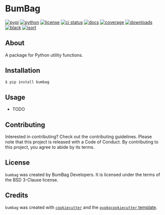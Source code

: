 # BumBag

[![pypi](https://img.shields.io/pypi/v/bumbag)](https://pypi.org/project/bumbag)
[![python](https://img.shields.io/badge/python-%5E3.8-blue)](https://pypi.org/project/bumbag)
[![license](https://img.shields.io/pypi/l/bumbag)](https://github.com/estripling/bumbag/blob/main/LICENSE)
[![ci status](https://github.com/estripling/bumbag/actions/workflows/ci.yml/badge.svg?branch=main)](https://github.com/estripling/bumbag/actions/workflows/ci.yml)
[![docs](https://readthedocs.org/projects/bumbag/badge/?version=latest)](https://readthedocs.org/projects/bumbag/?badge=latest)
[![coverage](https://codecov.io/github/estripling/bumbag/coverage.svg?branch=main)](https://codecov.io/gh/estripling/bumbag)
[![downloads](https://pepy.tech/badge/bumbag)](https://pepy.tech/project/bumbag)
[![black](https://img.shields.io/badge/code%20style-black-000000.svg)](https://github.com/psf/black)
[![isort](https://img.shields.io/badge/%20imports-isort-%231674b1&labelColor=ef8336)](https://pycqa.github.io/isort/)

## About

A package for Python utility functions.

## Installation

```bash
$ pip install bumbag
```

## Usage

- TODO

## Contributing

Interested in contributing?
Check out the contributing guidelines.
Please note that this project is released with a Code of Conduct.
By contributing to this project, you agree to abide by its terms.

## License

`bumbag` was created by BumBag Developers.
It is licensed under the terms of the BSD 3-Clause license.

## Credits

`bumbag` was created with [`cookiecutter`](https://cookiecutter.readthedocs.io/en/latest/) and the [`pypkgcookiecutter` template](https://github.com/estripling/pypkgcookiecutter).

